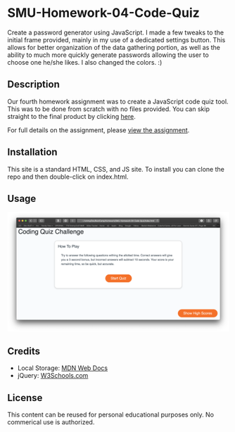 # SMU-Homework-04-Code-Quiz

Create a password generator using JavaScript. I made a few tweaks to the initial frame provided, mainly in my use of a dedicated settings button. This allows for better organization of the data gathering portion, as well as the ability to much more quickly generate passwords allowing the user to choose one he/she likes. I also changed the colors. :)

## Description

Our fourth homework assignment was to create a JavaScript code quiz tool. This was to be done from scratch with no files provided. You can skip straight to the final product by clicking [here](https://djfriar.github.io/SMU-Homework-04-Code-Quiz/).

For full details on the assignment, please [view the assignment](ASSIGNMENT.md).

## Installation

This site is a standard HTML, CSS, and JS site. To install you can clone the repo and then double-click on index.html.

## Usage

![Screenshot of the full size layout](./assets/images/screenshot.png)

## Credits

- Local Storage: [MDN Web Docs](https://developer.mozilla.org/en-US/docs/Web/API/Window/localStorage)
- jQuery: [W3Schools.com](https://www.w3schools.com/jquery/default.asp)

## License

This content can be reused for personal educational purposes only. No commerical use is authorized.
